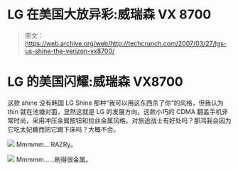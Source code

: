# LG 在美国大放异彩:威瑞森 VX 8700

> 原文：<https://web.archive.org/web/http://techcrunch.com/2007/03/27/lgs-us-shine-the-verizon-vx8700/>

# LG 的美国闪耀:威瑞森 VX8700

这款 shine 没有韩国 LG Shine 那种“我可以用这东西杀了你”的风格，但我认为 thin 就在池塘对面，显然这就是 LG 的发展方向。这款小巧的 CDMA 翻盖手机非常时尚，采用冲压金属按钮和拉丝金属风格。对旅途战士有好处吗？那鸿我会因为它吃太妃糖而把它踢下床吗？大概不会。

 ![](img/3dafe4b81e926928ed5377cea0c7c8c6.png)
Mmmmm… RAZRy。

![](img/256d9f06329f43b84a691250837a728b.png)
Mmmmm……刷得很金属。